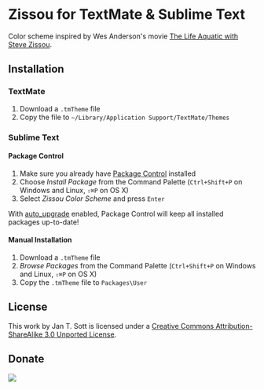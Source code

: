 # Zissou for TextMate & Sublime Text

Color scheme inspired by Wes Anderson's movie [The Life Aquatic with Steve Zissou][1].

## Installation

### TextMate

1. Download a `.tmTheme` file
2. Copy the file to `~/Library/Application Support/TextMate/Themes`

### Sublime Text

#### Package Control

1. Make sure you already have [Package Control][2] installed
2. Choose *Install Package* from the Command Palette (`Ctrl+Shift+P` on Windows and Linux, `⇧⌘P` on OS X)
3. Select *Zissou Color Scheme* and press `Enter`

With [auto_upgrade][3] enabled, Package Control will keep all installed packages up-to-date!

#### Manual Installation

1. Download a `.tmTheme` file
2. *Browse Packages* from the Command Palette (`Ctrl+Shift+P` on Windows and Linux, `⇧⌘P` on OS X)
3. Copy the `.tmTheme` file to `Packages\User`

## License

This work by Jan T. Sott is licensed under a [Creative Commons Attribution-ShareAlike 3.0 Unported License][4].

## Donate

[<img src="https://raw.github.com/balupton/flattr-buttons/master/badge-89x18.gif" />][5]

[1]: http://www.imdb.com/title/tt0362270/
[2]: http://wbond.net/sublime_packages/package_control/
[3]: http://wbond.net/sublime_packages/package_control/settings/
[4]: http://creativecommons.org/licenses/by-sa/3.0/deed.en_US
[5]: https://flattr.com/submit/auto?user_id=idleberg&url=https://github.com/idleberg/Zissou.tmTheme/&title=Zissou&20Color%20Schemes&description=Color%20scheme%20inspired%20by%20the%20Wes%20Anderson%20movie%20The%20Life%20Aquatic%20with%20Steve%20Zissou&language=en_GB&tags=zissou,life%20aquatic,wes%20anderson,color%20scheme,theme,syntax%20highlight,style-sheets&hidden=0&category=software